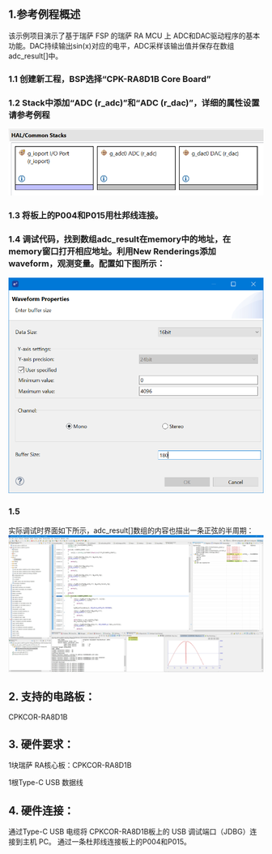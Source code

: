 ## 1.参考例程概述
该示例项目演示了基于瑞萨 FSP 的瑞萨 RA MCU 上 ADC和DAC驱动程序的基本功能。DAC持续输出sin(x)对应的电平，ADC采样该输出值并保存在数组adc_result[]中。

### 1.1 创建新工程，BSP选择“CPK-RA8D1B Core Board”
### 1.2 Stack中添加“ADC (r_adc)”和“ADC (r_dac)”，详细的属性设置请参考例程
![alt text](images/Picture1-1.png)
### 1.3 将板上的P004和P015用杜邦线连接。

### 1.4 调试代码，找到数组adc_result在memory中的地址，在memory窗口打开相应地址。利用New Renderings添加waveform，观测变量。配置如下图所示：
![alt text](images/Picture3-1.png)
### 1.5
实际调试时界面如下所示，adc_result[]数组的内容也描出一条正弦的半周期：
![alt text](images/Picture2-1.jpg)

## 2. 支持的电路板：
CPKCOR-RA8D1B

## 3. 硬件要求：
1块瑞萨 RA核心板：CPKCOR-RA8D1B

1根Type-C USB 数据线

## 4. 硬件连接：
通过Type-C USB 电缆将 CPKCOR-RA8D1B板上的 USB 调试端口（JDBG）连接到主机 PC。
通过一条杜邦线连接板上的P004和P015。